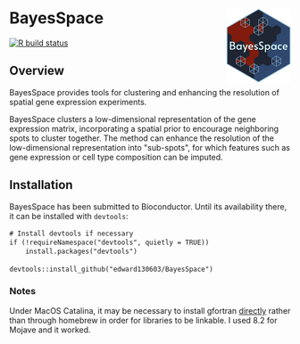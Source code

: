 # BayesSpace <img src="inst/logo/logo.png" align="right" width="115" />

  <!-- badges: start -->
  [![R build status](https://github.com/edward130603/BayesSpace/workflows/R-CMD-check-bioc/badge.svg)](https://github.com/edward130603/BayesSpace/actions)
  <!-- badges: end -->

## Overview 

BayesSpace provides tools for clustering and enhancing the resolution of spatial
gene expression experiments.

BayesSpace clusters a low-dimensional representation of the gene expression
matrix, incorporating a spatial prior to encourage neighboring spots to cluster
together. The method can enhance the resolution of the low-dimensional
representation into "sub-spots", for which features such as gene expression or
cell type composition can be imputed.

## Installation

BayesSpace has been submitted to Bioconductor. Until its availability there, it
can be installed with `devtools`:

```
# Install devtools if necessary
if (!requireNamespace("devtools", quietly = TRUE))
    install.packages("devtools")

devtools::install_github("edward130603/BayesSpace")
```

### Notes

Under MacOS Catalina, it may be necessary to install gfortran
[directly](https://github.com/fxcoudert/gfortran-for-macOS/releases) rather
than through homebrew in order for libraries to be linkable. I used 8.2 for
Mojave and it worked.
